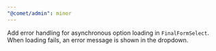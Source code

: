 ```yaml
---
"@comet/admin": minor
---
```


Add error handling for asynchronous option loading in `FinalFormSelect`. When loading fails, an error message is shown in the dropdown.
